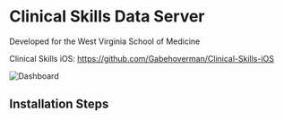# Clinical Skills Data Server

Developed for the West Virginia School of Medicine

Clinical Skills iOS: https://github.com/Gabehoverman/Clinical-Skills-iOS

![Dashboard](./dashboard)

## Installation Steps